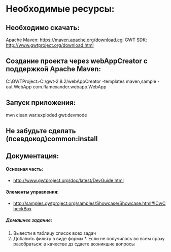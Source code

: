 # Необходимые ресурсы:

## Необходимо скачать:
Apache Maven: https://maven.apache.org/download.cgi
GWT SDK:
http://www.gwtproject.org/download.html

## Создание проекта через webAppCreator с поддержкой Apache Maven:
C:\GWTProject>C:/gwt-2.8.2/webAppCreator -templates maven,sample -out WebApp com.flamexander.webapp.WebApp

## Запуск приложения:
mvn clean war:exploded gwt:devmode

## Не забудьте сделать (псевдокод)common:install

## Документация:

#### Основная часть:
- http://www.gwtproject.org/doc/latest/DevGuide.html
#### Элементы управления:
- http://samples.gwtproject.org/samples/Showcase/Showcase.html#!CwCheckBox

##### Домашнее задание:
1. Вывести в таблицу список всех задач
2. Добавить фильтр в виде формы
*. Если не получилось во всем сразу разобраться: в качестве дз
сдаете возникшие вопросы